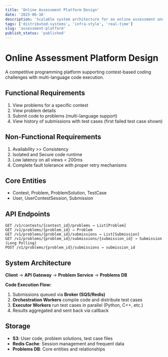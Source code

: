 ```yaml
---
title: 'Online Assessment Platform Design'
date: '2025-06-16'
description: 'Scalable system architecture for an online assessment and testing platform supporting coding challenges, quizzes, and automated evaluation'
tags: ['distributed-systems', 'infra-style', 'real-time']
slug: 'assessment-platform'
publish_status: 'published'
---
```


# Online Assessment Platform Design

A competitive programming platform supporting contest-based coding challenges with multi-language code execution.

## Functional Requirements

1. View problems for a specific contest
2. View problem details
3. Submit code to problems (multi-language support)
4. View history of submissions with test cases (first failed test case shown)

## Non-Functional Requirements

1. Availability >> Consistency
2. Isolated and Secure code runtime
3. Low latency on all views < 200ms
4. Complete fault tolerance with proper retry mechanisms

## Core Entities

- Contest, Problem, ProblemSolution, TestCase
- User, UserContestSession, Submission

## API Endpoints

```
GET /v1/contests/{contest_id}/problems → List[Problem]
GET /v1/problems/{problem_id} → Problem
GET /v1/problems/{problem_id}/submissions → List[Submission]
GET /v1/problems/{problem_id}/submissions/{submission_id} → Submission (Long Polling)
POST /v1/problems/{problem_id}/submissions → submission_id
```

## System Architecture

**Client** → **API Gateway** → **Problem Service** → **Problems DB**

**Code Execution Flow:**

1. Submissions queued via **Broker (SQS/Redis)**
2. **Orchestration Workers** compile code and distribute test cases
3. **Executor Workers** run test cases in parallel (Python, C++, etc.)
4. Results aggregated and sent back via callback

## Storage

- **S3**: User code, problem solutions, test case files
- **Redis Cache**: Session management and frequent data
- **Problems DB**: Core entities and relationships
